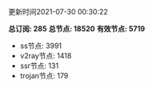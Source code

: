 更新时间2021-07-30 00:30:22

**总订阅: 285**
**总节点: 18520**
**有效节点: 5719**
- ss节点: 3991
- v2ray节点: 1418
- ssr节点: 131
- trojan节点: 179
